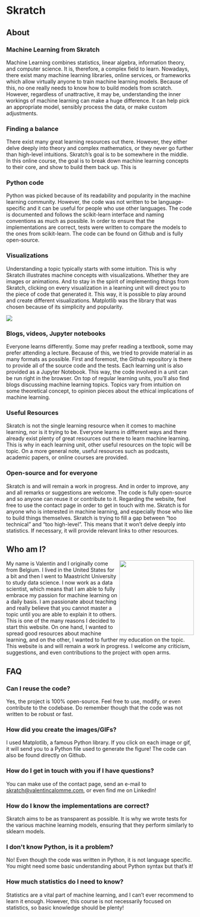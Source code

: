# Skratch

## About

### Machine Learning from Skratch

Machine Learning combines statistics, linear algebra, information theory, and computer science. It is, therefore, a complex field to learn. Nowadays, there exist many machine learning libraries, online services, or frameworks which allow virtually anyone to train machine learning models. Because of this, no one really needs to know how to build models from scratch. However, regardless of unattractive, it may be, understanding the inner workings of machine learning can make a huge difference. It can help pick an appropriate model, sensibly process the data, or make custom adjustments.

### Finding a balance

There exist many great learning resources out there. However, they either delve deeply into theory and complex mathematics, or they never go further than high-level intuitions. Skratch’s goal is to be somewhere in the middle. In this online course, the goal is to break down machine learning concepts to their core, and show to build them back up. This is 

### Python code

Python was picked because of its readability and popularity in the machine learning community. However, the code was not written to be language-specific and it can be useful for people who use other languages. The code is documented and follows the scikit-learn interface and naming conventions as much as possible. In order to ensure that the implementations are correct, tests were written to compare the models to the ones from scikit-learn. The code can be found on Github and is fully open-source.

### Visualizations

Understanding a topic typically starts with some intuition. This is why Skratch illustrates machine concepts with visualizations. Whether they are images or animations. And to stay in the spirit of implementing things from Skratch, clicking on every visualization in a learning unit will direct you to the piece of code that generated it. This way, it is possible to play around and create different visualizations. Matplotlib was the library that was chosen because of its simplicity and popularity.

![](https://skratch.valentincalomme.com/wp-content/uploads/2018/08/knn_classification_anim-2.gif)

### Blogs, videos, Jupyter notebooks

Everyone learns differently. Some may prefer reading a textbook, some may prefer attending a lecture. Because of this, we tried to provide material in as many formats as possible. First and foremost, the Github repository is there to provide all of the source code and the tests. Each learning unit is also provided as a Jupyter Notebook. This way, the code involved in a unit can be run right in the browser. On top of regular learning units, you’ll also find blogs discussing machine learning topics. Topics vary from intuition on some theoretical concept, to opinion pieces about the ethical implications of machine learning.

### Useful Resources

Skratch is not the single learning resource when it comes to machine learning, nor is it trying to be. Everyone learns in different ways and there already exist plenty of great resources out there to learn machine learning. This is why in each learning unit, other useful resources on the topic will be topic. On a more general note, useful resources such as podcasts, academic papers, or online courses are provided.

### Open-source and for everyone

Skratch is and will remain a work in progress. And in order to improve, any and all remarks or suggestions are welcome. The code is fully open-source and so anyone can reuse it or contribute to it. Regarding the website, feel free to use the contact page in order to get in touch with me. Skratch is for anyone who is interested in machine learning, and especially those who like to build things themselves. Skratch is trying to fill a gap between “too technical” and “too high-level”. This means that it won’t delve deeply into statistics. If necessary, it will provide relevant links to other resources.


## Who am I?

<img src="https://skratch.valentincalomme.com/wp-content/uploads/2018/06/32150822_10216105769666832_3159846691373318144_n.jpg" width="200" align="right"/>

My name is Valentin and I originally come from Belgium. I lived in the United States for a bit and then I went to Maastricht University to study data science. I now work as a data scientist, which means that I am able to fully embrace my passion for machine learning on a daily basis. I am passionate about teaching and really believe that you cannot master a topic until you are able to explain it to others. This is one of the many reasons I decided to start this website. On one hand, I wanted to spread good resources about machine learning, and on the other, I wanted to further my education on the topic. This website is and will remain a work in progress. I welcome any criticism, suggestions, and even contributions to the project with open arms.

## FAQ

### Can I reuse the code?

Yes, the project is 100% open-source. Feel free to use, modify, or even contribute to the codebase. Do remember though that the code was not written to be robust or fast.

### How did you create the images/GIFs?

I used Matplotlib, a famous Python library. If you click on each image or gif, it will send you to a Python file used to generate the figure! The code can also be found directly on Github.

### How do I get in touch with you if I have questions?

You can make use of the contact page, send an e-mail to skratch@valentincalomme.com, or even find me on LinkedIn!

### How do I know the implementations are correct?

Skratch aims to be as transparent as possible. It is why we wrote tests for the various machine learning models, ensuring that they perform similarly to sklearn models.

### I don't know Python, is it a problem?

No! Even though the code was written in Python, it is not language specific. You might need some basic understanding about Python syntax but that’s it!

### How much statistics do I need to know?

Statistics are a vital part of machine learning, and I can’t ever recommend to learn it enough. However, this course is not necessarily focused on statistics, so basic knowledge should be plenty!


